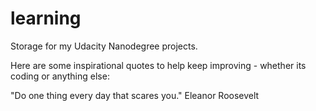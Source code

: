 # learning
Storage for my Udacity Nanodegree projects.

Here are some inspirational quotes to help keep improving - whether its coding or anything else: 

"Do one thing every day that scares you." Eleanor Roosevelt

